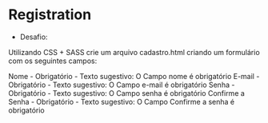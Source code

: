 # Registration

- Desafio:

Utilizando CSS + SASS crie um arquivo cadastro.html criando um formulário com os seguintes campos:

Nome - Obrigatório - Texto sugestivo: O Campo nome é obrigatório
E-mail - Obrigatório - Texto sugestivo: O Campo e-mail é obrigatório
Senha - Obrigatório - Texto sugestivo: O Campo senha é obrigatório
Confirme a Senha - Obrigatório - Texto sugestivo: O Campo Confirme a senha é obrigatório
